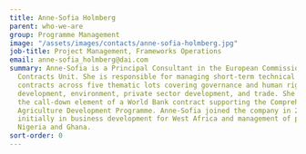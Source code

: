 ```yaml
---
title: Anne-Sofia Holmberg
parent: who-we-are
group: Programme Management
image: "/assets/images/contacts/anne-sofia-holmberg.jpg"
job-title: Project Management, Frameworks Operations
email: anne-sofia_holmberg@dai.com
summary: Anne-Sofia is a Principal Consultant in the European Commission Framework
  Contracts Unit. She is responsible for managing short-term technical assistance
  contracts across five thematic lots covering governance and human rights, rural
  development, environment, private sector development, and trade. She is also managing
  the call-down element of a World Bank contract supporting the Comprehensive Africa
  Agriculture Development Programme. Anne-Sofia joined the company in 2007, working
  initially in business development for West Africa and management of programmes in
  Nigeria and Ghana.
sort-order: 0
---
```


